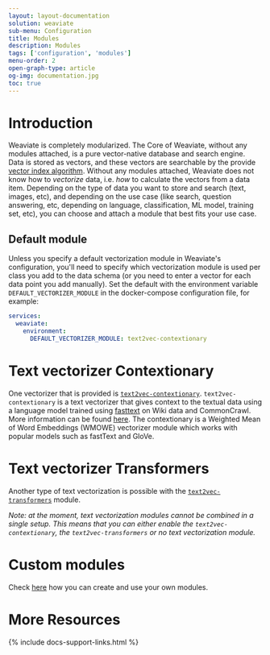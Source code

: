 ```yaml
---
layout: layout-documentation
solution: weaviate
sub-menu: Configuration
title: Modules
description: Modules
tags: ['configuration', 'modules']
menu-order: 2
open-graph-type: article
og-img: documentation.jpg
toc: true
---
```


# Introduction

Weaviate is completely modularized. The Core of Weaviate, without any modules attached, is a pure vector-native database and search engine. Data is stored as vectors, and these vectors are searchable by the provide [vector index algorithm](../vector-index-plugins/index.html). Without any modules attached, Weaviate does not know how to *vectorize* data, i.e. *how* to calculate the vectors from a data item. Depending on the type of data you want to store and search (text, images, etc), and depending on the use case (like search, question answering, etc, depending on language, classification, ML model, training set, etc), you can choose and attach a module that best fits your use case. 

## Default module

Unless you specify a default vectorization module in Weaviate's configuration, you'll need to specify which vectorization module is used per class you add to the data schema (or you need to enter a vector for each data point you add manually). Set the default with the environment variable `DEFAULT_VECTORIZER_MODULE` in the docker-compose configuration file, for example: 

``` yaml
services:
  weaviate:
    environment:
      DEFAULT_VECTORIZER_MODULE: text2vec-contextionary
```

# Text vectorizer Contextionary 

One vectorizer that is provided is [`text2vec-contextionary`](../modules/text2vec-contextionary.html). `text2vec-contextionary` is a text vectorizer that gives context to the textual data using a language model trained using [fasttext](https://fasttext.cc/) on Wiki data and CommonCrawl. More information can be found [here](../modules/text2vec-contextionary.html). The contextionary is a Weighted Mean of Word Embeddings (WMOWE) vectorizer module which works with popular models such as fastText and GloVe.

# Text vectorizer Transformers

Another type of text vectorization is possible with the [`text2vec-transformers`](../modules/text2vec-transformers.html) module.

_Note: at the moment, text vectorization modules cannot be combined in a single setup. This means that you can either enable the `text2vec-contextionary`, the `text2vec-transformers` or no text vectorization module._

# Custom modules

Check [here](../modules/custom-modules.html) how you can create and use your own modules.

# More Resources

{% include docs-support-links.html %}